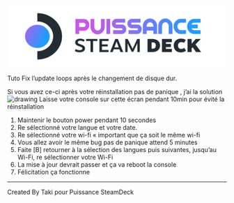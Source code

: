 [![](https://github.com/Gotcha007/steamdeck-configuration-ultime-windows11/blob/main/images/Psteam-deck-white-1-2-1-3.svg)](https://puissancesteamdeck.com/)

Tuto Fix l’update loops après le changement de disque dur.

Si vous avez ce-ci après votre réinstallation pas de panique , j’ai la solution
<img src="(https://cdn.discordapp.com/attachments/1001582672440737822/1059938333976961034/rn_image_picker_lib_temp_fa8e7dfd-04ba-4d95-a2bb-394ee4ec87cc.jpg)" alt="drawing" width="200"/>
Laisse votre console sur cette écran pendant 10min pour évité la réinstallation

1. Maintenir le bouton power pendant 10 secondes
2. Re sélectionné votre langue et votre date.
3. Re sélectionné votre wi-fi « important que ça soit le même wi-fi
4. Vous allez avoir le même bug pas de panique attend 5 minutes
5. Faite [B] retourner à la sélection des langues puis suivantes, jusqu’au Wi-Fi, re sélectionner votre Wi-Fi
6. La mise à jour devrait passer et ça va reboot la console 
7. Félicitation ça fonctionne

***

Created By Taki pour Puissance  SteamDeck
